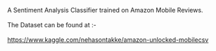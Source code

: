 A Sentiment Analysis Classifier trained on Amazon Mobile Reviews.<br><br>The Dataset can be found at :-<br><br>https://www.kaggle.com/nehasontakke/amazon-unlocked-mobilecsv

